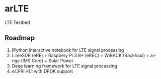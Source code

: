 # arLTE

LTE Testbed

Roadmap
--------
1. IPython interactive notebook for LTE signal processing
2. LimeSDR (eRE) + Raspbery Pi 3 B+ (eREC) + WiBACK (Backhaul) + ar-ngc (IMS Core) + Solar Power
3. Deep learning framework for LTE signal processing
4. eCPRI v1.1 with DPDK support
